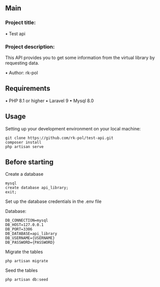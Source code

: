 ## Main

### Project title:<br>

• Test api

### Project description:<br>

This API provides you to get some information from the virtual library by requesting data.

•	Author: rk-pol

## Requirements
•	PHP 8.1 or higher
•   Laravel 9
• 	Mysql 8.0

## Usage <br>
Setting up your development environment on your local machine: <br>
```
git clone https://github.com/rk-pol/test-api.git
composer install
php artisan serve
```

## Before starting <br>
Create a database <br>
```
mysql
create database api_library;
exit;
```

Set up the database credentials in the .env file <br>

Database:
```
DB_CONNECTION=mysql
DB_HOST=127.0.0.1
DB_PORT=3306
DB_DATABASE=api_library
DB_USERNAME={USERNAME}
DB_PASSWORD={PASSWORD}
```
Migrate the tables
```
php artisan migrate
```	

Seed the tables
```
php artisan db:seed
```	
